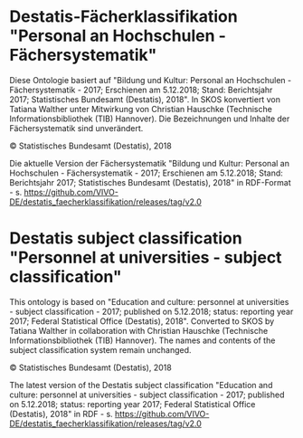 # Destatis-Fächerklassifikation "Personal an Hochschulen - Fächersystematik"

Diese Ontologie basiert auf "Bildung und Kultur: Personal an Hochschulen - Fächersystematik - 2017; Erschienen am 5.12.2018; Stand: Berichtsjahr 2017; Statistisches Bundesamt (Destatis), 2018".
In SKOS konvertiert von Tatiana Walther unter Mitwirkung von Christian Hauschke (Technische Informationsbibliothek (TIB) Hannover). Die Bezeichnungen und Inhalte der Fächersystematik sind unverändert.

© Statistisches Bundesamt (Destatis), 2018

Die aktuelle Version der Fächersystematik "Bildung und Kultur: Personal an Hochschulen - Fächersystematik - 2017; Erschienen am 5.12.2018; Stand: Berichtsjahr 2017; Statistisches Bundesamt (Destatis), 2018" in RDF-Format - s. https://github.com/VIVO-DE/destatis_faecherklassifikation/releases/tag/v2.0 

# Destatis subject classification "Personnel at universities - subject classification"

This ontology is based on "Education and culture: personnel at universities - subject classification - 2017; published on 5.12.2018; status: reporting year 2017; Federal Statistical Office (Destatis), 2018".
Converted to SKOS by Tatiana Walther in collaboration with Christian Hauschke (Technische Informationsbibliothek (TIB) Hannover). The names and contents of the subject classification system remain unchanged.

© Statistisches Bundesamt (Destatis), 2018

The latest version of the Destatis subject classification "Education and culture: personnel at universities - subject classification - 2017; published on 5.12.2018; status: reporting year 2017; Federal Statistical Office (Destatis), 2018" in RDF - s. https://github.com/VIVO-DE/destatis_faecherklassifikation/releases/tag/v2.0
